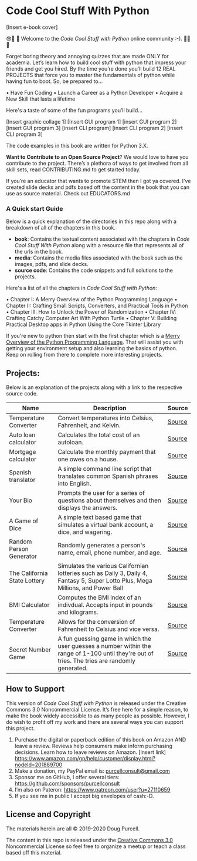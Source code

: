 # Code Cool Stuff With Python

[Insert e-book cover]

😎🎉 🎈 Welcome to the *Code Cool Stuff with Python* online community :-). 🙂🎉🎈

Forget boring theory and annoying quizzes that are made ONLY for academia. Let’s learn how to build cool stuff with python that impress your friends and get you hired. By the time you’re done you’ll build 12 REAL PROJECTS that force you to master the fundamentals of python while having fun to boot. So, be prepared to…

•	Have Fun Coding
•	Launch a Career as a Python Developer
•	Acquire a New Skill that lasts a lifetime

Here's a taste of some of the fun programs you’ll build…

[Insert graphic collage 1]
[Insert GUI program 1]
[insert GUI program 2]
[insert GUI program 3]
[insert CLI program]
[insert CLI program 2]
[insert CLI program 3]

The code examples in this book are written for Python 3.X. 

**Want to Contribute to an Open Source Project**? We would love to have you contribute to the project. There’s a plethora of ways to get involved from all skill sets, read CONTRIBUTING.md to get started today. 

If you’re an educator that wants to promote STEM then I got ya covered. I've created slide decks and pdfs based off the content in the book that you can use as source material. Check out EDUCATORS.md

### A Quick start Guide

Below is a quick explanation of the directories in this repo along with a breakdown of all of the chapters in this book. 

 - **book**: Contains the textual content associated with the chapters in *Code Cool Stuff With Python* along with a resource file that represents all of the urls in the book.  
 - **media**: Contains the media files associated with the book such as the images, pdfs, and slide decks.
 - **source code**: Contains the code snippets and full solutions
   to the projects.

Here's a list of all the chapters in *Code Cool Stuff with Python*:

•	Chapter I: A Merry Overview of the Python Programming Language
•	Chapter II:  Crafting Small Scripts, Converters, and Practical Tools in Python 
•	Chapter III: How to Unlock the Power of Randomization 
•	Chapter IV: Crafting Catchy Computer Art With Python Turtle
•	Chapter V:  Building Practical Desktop apps in Python Using the Core Tkinter Library

If you're new to python then start with the first chapter which is a [Merry Overview of the Python Programming Language](www.test.com). That will assist you with getting your environment setup and also learning the basics of python. Keep on rolling from there to complete more interesting projects. 

## Projects: 

Below is an explanation of the projects along with a link to the respective source code. 

| Name |  Description | Source
|--|--| --|
|Temperature Converter	  | Convert temperatures into Celsius, Fahrenheit, and Kelvin. | [Source](https://github.com/purcellconsult/Code-Cool-Stuff-With-Python/blob/master/sourcecode/ch_02/temperature_converter.py)	|
Auto loan calculator | Calculates the total cost of an autoloan. | [Source](https://github.com/purcellconsult/Code-Cool-Stuff-With-Python/blob/master/sourcecode/ch_02/autoloan_calculator.py)
Mortgage calculator | Calculate the monthly payment that one owes on a house. | [Source](https://github.com/purcellconsult/Code-Cool-Stuff-With-Python/blob/master/sourcecode/ch_02/mortgage_calculator.py)
Spanish translator | A simple command line script that translates common Spanish phrases into English. | [Source](https://github.com/purcellconsult/Code-Cool-Stuff-With-Python/blob/master/sourcecode/ch_02/spanish_translator.py)
Your Bio | Prompts the user for a series of questions about themselves and then displays the answers. | [Source](https://github.com/purcellconsult/Code-Cool-Stuff-With-Python/blob/master/sourcecode/ch_02/your_bio.py)
A Game of Dice | A simple text based game that simulates a virtual bank account, a dice, and wagering. | [Source](https://github.com/purcellconsult/Code-Cool-Stuff-With-Python/blob/master/sourcecode/ch_03/a_game_of_dice.py)
Random Person Generator | Randomly generates a person's name, email, phone number, and age. | [Source](https://github.com/purcellconsult/Code-Cool-Stuff-With-Python/blob/master/sourcecode/ch_03/random_person_generator.py)
The California State Lottery | Simulates the various Californian lotteries such as Daily 3, Daily 4, Fantasy 5, Super Lotto Plus, Mega Millions, and Power Ball | [Source](https://github.com/purcellconsult/Code-Cool-Stuff-With-Python/blob/master/sourcecode/ch_03/california_lottery.py) 
BMI Calculator | Computes the BMI index of an indivdual. Accepts input in pounds and kilograms. | [Source](https://github.com/purcellconsult/Code-Cool-Stuff-With-Python/blob/master/sourcecode/ch_05/bmi_calculator.py)
Temperature Converter | Allows for the conversion of Fahrenheit to Celsius and vice versa. | [Source](https://github.com/purcellconsult/Code-Cool-Stuff-With-Python/blob/master/sourcecode/ch_05/fahrenheit_to_celsius_app.py)
Secret Number Game | A fun guessing game in which the user guesses a number within the range of 1-100 until they're out of tries. The tries are randomly generated. | [Source](https://github.com/purcellconsult/Code-Cool-Stuff-With-Python/blob/master/sourcecode/ch_05/secret_number_game.py)

## How to Support 

This version of *Code Cool Stuff with Python* is released under the Creative Commons 3.0 Noncommercial License.  It’s free here for a simple reason, to make the book widely accessible to as many people as possible. However, I do wish to profit off my work and there are several ways you can support this project. 
1)	Purchase the digital or paperback edition of this book on Amazon AND leave a review. Reviews help consumers make inform purchasing decisions. Learn how to leave reviews on Amazon. [insert link] https://www.amazon.com/gp/help/customer/display.html?nodeId=201889700
2)	Make a donation, my PayPal email is: purcellconsult@gmail.com 
3)	Sponsor me on GitHub, I offer several tiers: https://github.com/sponsors/purcellconsult 
4)	I’m also on Pateron: https://www.patreon.com/user?u=27110659
5)	If you see me in public I accept big envelopes of cash:-D. 

## License and Copyright

The materials herein are all © 2019-2020 Doug Purcell.

The content in this repo is released under the [Creative Commons 3.0](spurce) Noncommercial License so feel free to organize a meetup or teach a class based off this material.  